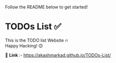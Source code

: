 

Follow the README below to get started!


# TODOs List  ✅ 
This is the TODO list  Website 🔥   
Happy Hacking!  😊

🔗   **Link** :- https://akashmarkad.github.io/TODOs-List/

